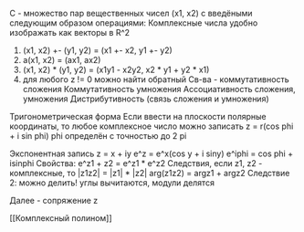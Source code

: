 C - множество пар вещественных чисел (x1, x2) с введёными следующим образом 
операциями:
Комплексные числа удобно изображать как векторы в R^2
1) (x1, x2) +- (y1, y2) = (x1 +- x2, y1 +- y2)
2) a(x1, x2) = (ax1, ax2)
3) (x1, x2) * (y1, y2) = (x1y1 - x2y2, x2 * y1 + y2 * x1)
4) для любого z != 0 можно найти обратный
Св-ва - коммутативность сложения
Коммутативность умножения
Ассоциативность сложения, умножения
Дистрибутивность (связь сложения и умножения)

Тригонометрическая форма
Если ввести на плоскости полярные координаты, то любое комплексное число можно записать z = r(cos phi + i sin phi)
phi определён с точностью до 2 pi


Экспонентная запись
z = x + iy
e^z = e^x(cos y + i siny)
e^iphi = cos phi + isinphi
Свойства:
e^z1 + z2 = e^z1 * e^z2
Cледствия, если z1, z2 - комплексные, то
|z1z2| = |z1| * |z2|
arg(z1z2) = argz1 + argz2
Cледствие 2:
можно делить! углы вычитаются, модули делятся

Далее - сопряжение z

[[Комплексный полином]]

